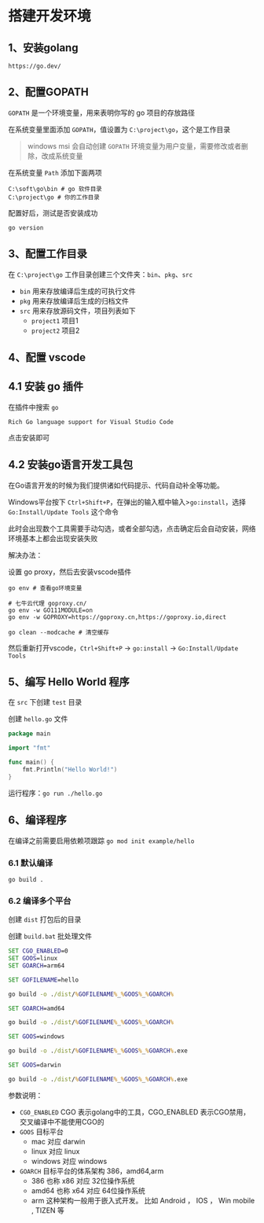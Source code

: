# 搭建开发环境

## 1、安装golang

`https://go.dev/`

## 2、配置GOPATH

`GOPATH` 是一个环境变量，用来表明你写的 go 项目的存放路径

在系统变量里面添加 `GOPATH`，值设置为 `C:\project\go`，这个是工作目录

> windows msi 会自动创建 `GOPATH` 环境变量为用户变量，需要修改或者删除，改成系统变量

在系统变量 `Path` 添加下面两项

```
C:\soft\go\bin # go 软件目录
C:\project\go # 你的工作目录
```

配置好后，测试是否安装成功

`go version`

## 3、配置工作目录

在 `C:\project\go` 工作目录创建三个文件夹：`bin`、`pkg`、`src`

- `bin` 用来存放编译后生成的可执行文件
- `pkg` 用来存放编译后生成的归档文件
- `src` 用来存放源码文件，项目列表如下
    - `project1` 项目1
    - `project2` 项目2

## 4、配置 vscode

## 4.1 安装 go 插件

在插件中搜索 `go`

`Rich Go language support for Visual Studio Code`

点击安装即可

## 4.2 安装go语言开发工具包

在Go语言开发的时候为我们提供诸如代码提示、代码自动补全等功能。

Windows平台按下 `Ctrl+Shift+P`，在弹出的输入框中输入>`go:install`，选择 `Go:Install/Update Tools` 这个命令

此时会出现数个工具需要手动勾选，或者全部勾选，点击确定后会自动安装，网络环境基本上都会出现安装失败

解决办法：

设置 go proxy，然后去安装vscode插件

```
go env # 查看go环境变量

# 七牛云代理 goproxy.cn/
go env -w GO111MODULE=on
go env -w GOPROXY=https://goproxy.cn,https://goproxy.io,direct

go clean --modcache # 清空缓存
```

然后重新打开vscode，`Ctrl+Shift+P` -> `go:install` -> `Go:Install/Update Tools`

## 5、编写 Hello World 程序

在 `src` 下创建 `test` 目录

创建 `hello.go` 文件

```go
package main

import "fmt"

func main() {
    fmt.Println("Hello World!")
}
```

运行程序：`go run ./hello.go`

## 6、编译程序

在编译之前需要启用依赖项跟踪 `go mod init example/hello`

### 6.1 默认编译

`go build .`

### 6.2 编译多个平台

创建 `dist` 打包后的目录

创建 `build.bat` 批处理文件

```bat
SET CGO_ENABLED=0
SET GOOS=linux
SET GOARCH=arm64

SET GOFILENAME=hello

go build -o ./dist/%GOFILENAME%_%GOOS%_%GOARCH%

SET GOARCH=amd64

go build -o ./dist/%GOFILENAME%_%GOOS%_%GOARCH%

SET GOOS=windows

go build -o ./dist/%GOFILENAME%_%GOOS%_%GOARCH%.exe

SET GOOS=darwin

go build -o ./dist/%GOFILENAME%_%GOOS%_%GOARCH%.exe
```

参数说明：

- `CGO_ENABLED` CGO 表示golang中的工具，CGO_ENABLED 表示CGO禁用，交叉编译中不能使用CGO的
- `GOOS` 目标平台
    - mac 对应 darwin
    - linux 对应 linux
    - windows 对应 windows
- `GOARCH` 目标平台的体系架构 386，amd64,arm
    - 386 也称 x86 对应 32位操作系统
    - amd64 也称 x64 对应 64位操作系统
    - arm 这种架构一般用于嵌入式开发。 比如 Android ， IOS ， Win mobile , TIZEN 等